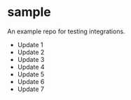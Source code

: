 # sample
An example repo for testing integrations.

- Update 1
- Update 2
- Update 3
- Update 4
- Update 5
- Update 6
- Update 7
